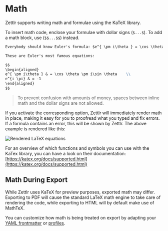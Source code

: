 # Math

Zettlr supports writing math and formulae using the KaTeX library.

To insert math code, enclose your formulae with dollar signs (`$...$`). To add a math block, use (`$$...$$`) instead.

```markdown
Everybody should know Euler's formula: $e^{ \pm i\theta } = \cos \theta \pm i\sin \theta$ 

These are Euler's most famous equations:

$$
\begin{aligned}
e^{ \pm i\theta } & = \cos \theta \pm i\sin \theta    \\
e^{i \pi} & = -1
\end{aligned}
$$
```

> To prevent confusion with amounts of money, spaces between inline math and the dollar signs are not allowed.

If you activate the corresponding option, Zettlr will immediately render math in place, making it easy for you to proofread what you typed and fix errors. If a formula contains an error, this will be shown by Zettlr. The above example is rendered like this:

![Rendered LaTeX equations](../img/math_example.png)

For an overview of which functions and symbols you can use with the KaTex library, you can have a look on their documentation: [https://katex.org/docs/supported.html](https://katex.org/docs/supported.html)

## Math During Export

While Zettlr uses KaTeX for preview purposes, exported math may differ. Exporting to PDF will cause the standard LaTeX math engine to take care of rendering the code, while exporting to HTML will by default make use of MathTeX.

You can customize how math is being treated on export by adapting your [YAML frontmatter](yaml-frontmatter.md) or [profiles](defaults-files.md).